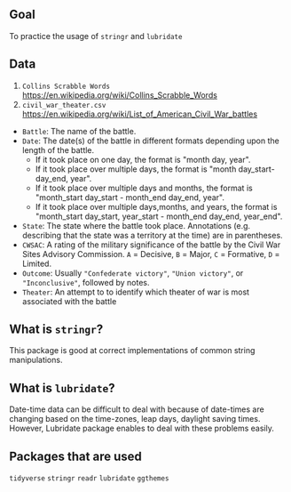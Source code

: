  ## Goal 
To practice the usage of `stringr` and `lubridate` 
## Data
1. `Collins Scrabble Words` https://en.wikipedia.org/wiki/Collins_Scrabble_Words
2. `civil_war_theater.csv` https://en.wikipedia.org/wiki/List_of_American_Civil_War_battles

- `Battle`: The name of the battle.
- `Date`: The date(s) of the battle in different formats depending upon the length of the battle. 
  + If it took place on one day, the format is "month day, year". 
  + If it took place over multiple days, the format is "month day_start-day_end, year". 
  + If it took place over multiple days and months, the format is "month_start day_start - month_end day_end, year". 
  + If it took place over multiple days,months, and years, the format is "month_start day_start, year_start - month_end day_end, year_end".
- `State`: The state where the battle took place. Annotations (e.g.     describing that the state was a territory at the time) are in parentheses.
- `CWSAC`: A rating of the military significance of the battle by the Civil War Sites Advisory Commission. `A` = Decisive, `B` = Major, `C` = Formative, `D` = Limited.
- `Outcome`: Usually `"Confederate victory"`, `"Union victory"`, or `"Inconclusive"`, followed by notes.
- `Theater`: An attempt to to identify which theater of war is most associated with the battle
## What is `stringr`? 
This package is good at correct implementations of common string manipulations. 
## What is `lubridate`? 
Date-time data can be difficult to deal with because of date-times are changing based on the time-zones, leap days, daylight saving times. However, Lubridate package enables to deal with these problems easily.
## Packages that are used
`tidyverse`
`stringr` 
`readr`
`lubridate` 
`ggthemes`


